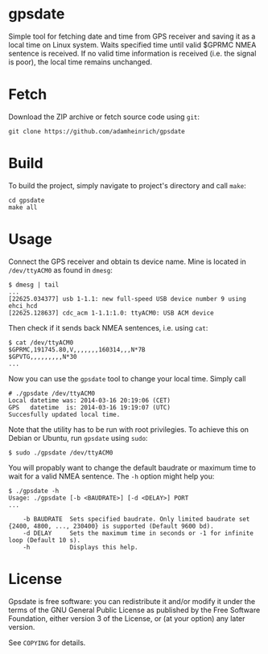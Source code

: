 # gpsdate

Simple tool for fetching date and time from GPS receiver and saving it as a local time on Linux system. Waits specified time until valid $GPRMC NMEA sentence is received. If no valid time information is received (i.e. the signal is poor), the local time remains unchanged.

# Fetch

Download the ZIP archive or fetch source code using <code>git</code>:

    git clone https://github.com/adamheinrich/gpsdate

# Build

To build the project, simply navigate to project's directory and call <code>make</code>:

    cd gpsdate
    make all

# Usage

Connect the GPS receiver and obtain ts device name. Mine is located in <code>/dev/ttyACM0</code> as found in <code>dmesg</code>:

    $ dmesg | tail
    ...
    [22625.034377] usb 1-1.1: new full-speed USB device number 9 using ehci_hcd
    [22625.128637] cdc_acm 1-1.1:1.0: ttyACM0: USB ACM device

Then check if it sends back NMEA sentences, i.e. using <code>cat</code>:

    $ cat /dev/ttyACM0 
    $GPRMC,191745.80,V,,,,,,,160314,,,N*7B
    $GPVTG,,,,,,,,,N*30
    ...

Now you can use the <code>gpsdate</code> tool to change your local time. Simply call

    # ./gpsdate /dev/ttyACM0
    Local datetime was: 2014-03-16 20:19:06 (CET)
    GPS   datetime  is: 2014-03-16 19:19:07 (UTC)
    Succesfully updated local time.

Note that the utility has to be run with root privilegies. To achieve this on Debian or Ubuntu, run <code>gpsdate</code> using <code>sudo</code>:

    $ sudo ./gpsdate /dev/ttyACM0

You will propably want to change the default baudrate or maximum time to wait for a valid NMEA sentence. The <code>-h</code> option might help you:

    $ ./gpsdate -h
    Usage: ./gpsdate [-b <BAUDRATE>] [-d <DELAY>] PORT
    ...
      
        -b BAUDRATE  Sets specified baudrate. Only limited baudrate set {2400, 4800, ..., 230400} is supported (Default 9600 bd).
        -d DELAY     Sets the maximum time in seconds or -1 for infinite loop (Default 10 s).
        -h           Displays this help.

# License

Gpsdate is free software: you can redistribute it and/or modify it under the
terms of the GNU General Public License as published by the Free Software
Foundation, either version 3 of the License, or (at your option) any later
version.

See `COPYING` for details.
